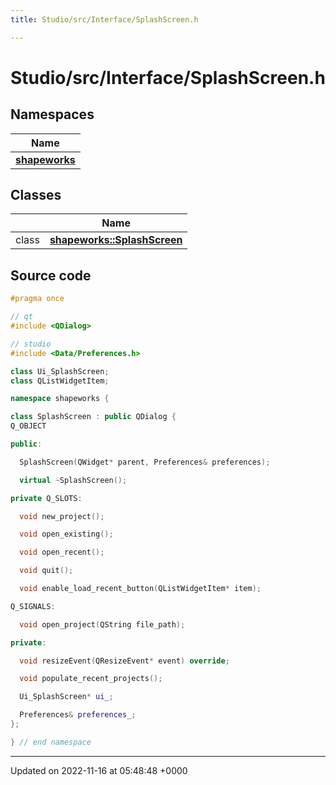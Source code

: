 ```yaml
---
title: Studio/src/Interface/SplashScreen.h

---
```


# Studio/src/Interface/SplashScreen.h



## Namespaces

| Name           |
| -------------- |
| **[shapeworks](../Namespaces/namespaceshapeworks.md)**  |

## Classes

|                | Name           |
| -------------- | -------------- |
| class | **[shapeworks::SplashScreen](../Classes/classshapeworks_1_1SplashScreen.md)**  |




## Source code

```cpp
#pragma once

// qt
#include <QDialog>

// studio
#include <Data/Preferences.h>

class Ui_SplashScreen;
class QListWidgetItem;

namespace shapeworks {

class SplashScreen : public QDialog {
Q_OBJECT

public:

  SplashScreen(QWidget* parent, Preferences& preferences);

  virtual ~SplashScreen();

private Q_SLOTS:

  void new_project();

  void open_existing();

  void open_recent();

  void quit();

  void enable_load_recent_button(QListWidgetItem* item);

Q_SIGNALS:

  void open_project(QString file_path);

private:

  void resizeEvent(QResizeEvent* event) override;

  void populate_recent_projects();

  Ui_SplashScreen* ui_;

  Preferences& preferences_;
};

} // end namespace
```


-------------------------------

Updated on 2022-11-16 at 05:48:48 +0000
